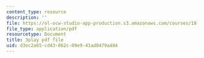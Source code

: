 ```yaml
---
content_type: resource
description: ''
file: https://ol-ocw-studio-app-production.s3.amazonaws.com/courses/18-01sc-single-variable-calculus-fall-2010/d3ec2a65cd43062c09e941ad0479a484_hjZhPczMkL4.pdf
file_type: application/pdf
resourcetype: Document
title: 3play pdf file
uid: d3ec2a65-cd43-062c-09e9-41ad0479a484
---
```

